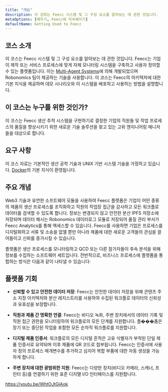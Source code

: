 ```yaml
---
title: "개요"
description: 이 강좌는 Feecc 시스템 및 그 구성 요소를 알아보는 데 관한 것입니다.
metaOptions: [배우기, Feecc에 익숙해지기]
defaultName: Getting Used to Feecc
---
```


## 코스 소개

이 코스는 Feecc 시스템 및 그 구성 요소를 알아보는 데 관한 것입니다. Feecc는 기업이 제작 또는 서비스 프로세스에 맞게 자체 모니터링 시스템을 구축하고 사용자 정의할 수 있는 플랫폼입니다. 이는 [Multi-Agent Systems](http://multi-agent.io/)에 의해 개발되었으며 Robonomics 팀이 제공하는 기술을 사용합니다. 이 코스는 Feecc의 아키텍처에 대한 기본 지식을 제공하며 데모 시나리오와 이 시스템을 배포하고 사용하는 방법을 설명합니다. 

## 이 코스는 누구를 위한 것인가?

이 코스는 Feecc 생산 추적 시스템을 구현하기로 결정한 기업의 직원들 및 작업 프로세스의 품질을 향상시키기 위한 새로운 기술 솔루션을 찾고 있는 고위 엔지니어링 매니저들을 대상으로 합니다.

## 요구 사항

이 코스 자료는 기본적인 생산 공학 기술과 UNIX 기반 시스템 기술을 가정하고 있습니다. [Docker](https://www.docker.com/)의 기본 지식이 환영됩니다.

## 주요 개념

Web3 기술과 유연한 소프트웨어 모듈을 사용하여 Feecc 플랫폼은 기업이 어떤 종류의 제품의 생산 프로세스를 조직화하고 직원의 작업장 접근을 감사하고 모든 워크플로 데이터를 검색할 수 있도록 합니다. 정보는 변경되지 않고 안전한 분산 IPFS 저장소에 저장되며 데이터 해시는 Robonomics 데이터로그 모듈로 저장되어 품질 관리 부서가 Feecc Analytics를 통해 액세스할 수 있습니다. Feecc를 사용하면 기업은 프로세스를 디지털화하고 서류 및 소송을 없앨 뿐만 아니라 제품에 대한 새로운 고객들의 관심을 끌어들이고 신뢰를 증가시킬 수 있습니다.

플랫폼은 생산 프로세스를 모니터링하고 QCD 또는 다른 참가자들이 후속 분석을 위해 정보를 수집하는 소프트웨어 세트입니다. 전반적으로, 비즈니스 프로세스에 플랫폼을 통합하는 방식은 다음과 같이 나타낼 수 있습니다:

<LessonImages src="feecc-course/feecc-scheme.jpg" alt="A scheme of Feecc integration into the business process"/>

## 플랫폼 기회

- **신뢰할 수 있고 안전한 데이터 저장**: Feecc는 안전한 데이터 저장을 위해 콘텐츠 주소 지정 아키텍처와 분산 레지스트리를 사용하여 수집된 워크플로 데이터의 신뢰성과 유효성을 보장합니다.

- **직원과 제품 간 명확한 연결**: Feecc는 비디오 녹화, 주변 장치에서의 데이터 기록 및 직원 접근 권한을 모니터링하여 워크플로의 모든 단계를 지원합니다. 플���폼은 장기 또는 중단된 작업을 포함한 모든 순차적 워크플로를 지원합니다.

- **디지털 제품 인증서**: 워크플로의 모든 디지털 흔적은 고유 식별자가 부착된 단일 제품 인증서로 요약되며 이후 제품에 QR 코드로 첨부됩니다. Feecc는 인증서에 사용자 정의 프로세스 매개변수를 추가하고 심지어 복합 부품에 대한 자동 생성을 가능하게 합니다.

- **주변 장치에 대한 광범위한 지원**: Feecc는 다양한 장치(비디오 카메라, 스캐너, 프린터 등)를 연결하기 위한 표준 디지턜 I/O 인터페이스를 지원합니다.

https://youtu.be/WhtOJtGjAok